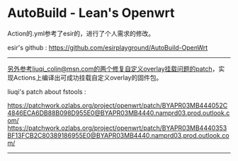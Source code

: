 # AutoBuild - Lean's Openwrt

Action的.yml参考了esir的，进行了个人需求的修改。

esir's github : https://github.com/esirplayground/AutoBuild-OpenWrt

----------------------------------------------------------------------


另外参考liuqi_colin@msn.com的两个修复自定义overlay挂载问题的patch，实现Actions上编译出可成功挂载自定义overlay的固件包。

liuqi's patch about fstools :

https://patchwork.ozlabs.org/project/openwrt/patch/BYAPR03MB444052C4846ECA6DB88B098D955E0@BYAPR03MB4440.namprd03.prod.outlook.com/
https://patchwork.ozlabs.org/project/openwrt/patch/BYAPR03MB4440353BF13FCB2C80389186955E0@BYAPR03MB4440.namprd03.prod.outlook.com/

----------------------------------------------------------------------
